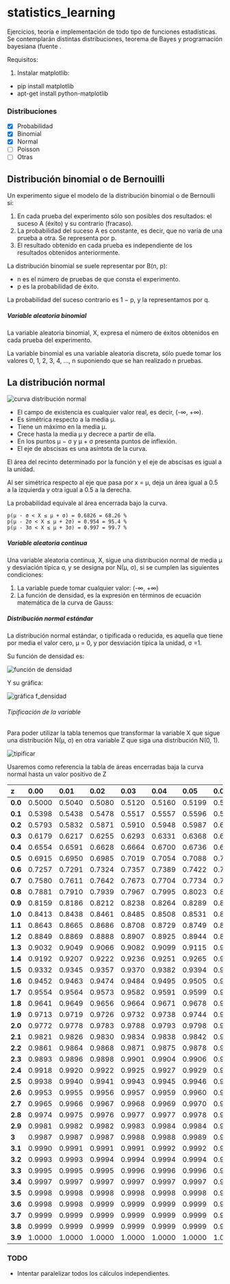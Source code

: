 # statistics_learning
Ejercicios, teoría e implementación de todo tipo de funciones estadísticas. Se contemplarán distintas distribuciones, teorema de Bayes y programación bayesiana (fuente [](http://www.vitutor.com/pro/3/b_1.html).

Requisitos:

1. Instalar matplotlib:
- pip install matplotlib
- apt-get install python-matplotlib

### Distribuciones

- [x] Probabilidad
- [x] Binomial
- [x] Normal
- [ ] Poisson
- [ ] Otras

## Distribución binomial o de Bernouilli
Un experimento sigue el modelo de la distribución binomial o de Bernoulli si:
1. En cada prueba del experimento sólo son posibles dos resultados: el suceso A (éxito) y su contrario (fracaso).
2. La probabilidad del suceso A es constante, es decir, que no varía de una prueba a otra. Se representa por p.
3. El resultado obtenido en cada prueba es independiente de los resultados obtenidos anteriormente.

La distribución binomial se suele representar por B(n, p):
* n es el número de pruebas de que consta el experimento.
* p es la probabilidad de éxito.

La probabilidad del suceso contrario es 1 − p, y la representamos por q.

##### Variable aleatoria binomial
La variable aleatoria binomial, X, expresa el número de éxitos obtenidos en cada prueba del experimento.

La variable binomial es una variable aleatoria discreta, sólo puede tomar los valores 0, 1, 2, 3, 4, ..., n suponiendo que se han realizado n pruebas.

## La distribución normal
![curva distribución normal](http://www.vitutor.co.uk/pro/5/images/1.gif)
* El campo de existencia es cualquier valor real, es decir, (-∞, +∞).
* Es simétrica respecto a la media µ.
* Tiene un máximo en la media µ.
* Crece hasta la media µ y decrece a partir de ella.
* En los puntos µ − σ y µ + σ presenta puntos de inflexión.
* El eje de abscisas es una asíntota de la curva.

El área del recinto determinado por la función y el eje de abscisas es igual a la unidad.

Al ser simétrica respecto al eje que pasa por x = µ, deja un área igual a 0.5 a la izquierda y otra igual a 0.5 a la derecha.

La probabilidad equivale al área encerrada bajo la curva.
```
p(μ - σ < X ≤ μ + σ) = 0.6826 = 68.26 %
p(μ - 2σ < X ≤ μ + 2σ) = 0.954 = 95.4 %
p(μ - 3σ < X ≤ μ + 3σ) = 0.997 = 99.7 % 
```

##### Variable aleatoria continua
Una variable aleatoria continua, X, sigue una distribución normal de media μ y desviación típica σ, y se designa por N(μ, σ), si se cumplen las siguientes condiciones:

1. La variable puede tomar cualquier valor: (-∞, +∞)
2. La función de densidad, es la expresión en términos de ecuación matemática de la curva de Gauss:

##### Distribución normal estándar
La distribución normal estándar, o tipificada o reducida, es aquella que tiene por media el valor cero, μ = 0, y por desviación típica la unidad, σ =1.

Su función de densidad es:

![función de densidad](http://www.vitutor.co.uk/pro/5/images/6.gif)

Y su gráfica:

![gráfica f_densidad](http://www.vitutor.co.uk/pro/5/images/9.gif)

###### Tipificación de la variable
Para poder utilizar la tabla tenemos que transformar la variable X que sigue una distribución N(μ, σ) en otra variable Z que siga una distribución N(0, 1).

![tipificar](http://www.vitutor.co.uk/pro/5/images/10.gif)

Usaremos como referencia la tabla de áreas encerradas baja la curva normal hasta un valor positivo de Z

| z | 0.00 | 0.01 | 0.02 | 0.03 | 0.04 | 0.05 | 0.06 | 0.07 | 0.08 | 0.09 |
|:--- |:--- |:--- |:--- |:--- |:--- |:--- |:--- |:--- |:--- |:--- |
| **0.0** | 0.5000 | 0.5040 | 0.5080 | 0.5120 | 0.5160 | 0.5199 | 0.5239 | 0.5279 | 0.5319 | 0.5359 |
| **0.1** | 0.5398 | 0.5438 | 0.5478 | 0.5517 | 0.5557 | 0.5596 | 0.5636 | 0.5675 | 0.5714 | 0.5753 |
| **0.2** | 0.5793 | 0.5832 | 0.5871 | 0.5910 | 0.5948 | 0.5987 | 0.6026 | 0.6064 | 0.6103 | 0.6141 |
| **0.3** | 0.6179 | 0.6217 | 0.6255 | 0.6293 | 0.6331 | 0.6368 | 0.6406 | 0.6443 | 0.6480 | 0.6517 |
| **0.4** | 0.6554 | 0.6591 | 0.6628 | 0.6664 | 0.6700 | 0.6736 | 0.6772 | 0.6808 | 0.6844 | 0.6879 |
| **0.5** | 0.6915 | 0.6950 | 0.6985 | 0.7019 | 0.7054 | 0.7088 | 0.7123 | 0.7157 | 0.7190 | 0.7224 |
| **0.6** | 0.7257 | 0.7291 | 0.7324 | 0.7357 | 0.7389 | 0.7422 | 0.7454 | 0.7486 | 0.7517 | 0.7549 |
| **0.7** | 0.7580 | 0.7611 | 0.7642 | 0.7673 | 0.7704 | 0.7734 | 0.7764 | 0.7794 | 0.7823 | 0.7852 |
| **0.8** | 0.7881 | 0.7910 | 0.7939 | 0.7967 | 0.7995 | 0.8023 | 0.8051 | 0.8078 | 0.8106 | 0.8133 |
| **0.9** | 0.8159 | 0.8186 | 0.8212 | 0.8238 | 0.8264 | 0.8289 | 0.8315 | 0.8340 | 0.8365 | 0.8389 |
| **1.0** | 0.8413 | 0.8438 | 0.8461 | 0.8485 | 0.8508 | 0.8531 | 0.8554 | 0.8577 | 0.8599 | 0.8621 |
| **1.1** | 0.8643 | 0.8665 | 0.8686 | 0.8708 | 0.8729 | 0.8749 | 0.8770 | 0.8790 | 0.8810 | 0.8830 |
| **1.2** | 0.8849 | 0.8869 | 0.8888 | 0.8907 | 0.8925 | 0.8944 | 0.8962 | 0.8980 | 0.8997 | 0.9015 |
| **1.3** | 0.9032 | 0.9049 | 0.9066 | 0.9082 | 0.9099 | 0.9115 | 0.9131 | 0.9147 | 0.9162 | 0.9177 |
| **1.4** | 0.9192 | 0.9207 | 0.9222 | 0.9236 | 0.9251 | 0.9265 | 0.9279 | 0.9292 | 0.9306 | 0.9319 |
| **1.5** | 0.9332 | 0.9345 | 0.9357 | 0.9370 | 0.9382 | 0.9394 | 0.9406 | 0.9418 | 0.9429 | 0.9441 |
| **1.6** | 0.9452 | 0.9463 | 0.9474 | 0.9484 | 0.9495 | 0.9505 | 0.9515 | 0.9525 | 0.9535 | 0.9545 |
| **1.7** | 0.9554 | 0.9564 | 0.9573 | 0.9582 | 0.9591 | 0.9599 | 0.9608 | 0.9616 | 0.9625 | 0.9633 |
| **1.8** | 0.9641 | 0.9649 | 0.9656 | 0.9664 | 0.9671 | 0.9678 | 0.9686 | 0.9693 | 0.9699 | 0.9706 |
| **1.9** | 0.9713 | 0.9719 | 0.9726 | 0.9732 | 0.9738 | 0.9744 | 0.9750 | 0.9756 | 0.9761 | 0.9767 |
| **2.0** | 0.9772 | 0.9778 | 0.9783 | 0.9788 | 0.9793 | 0.9798 | 0.9803 | 0.9808 | 0.9812 | 0.9817 |
| **2.1** | 0.9821 | 0.9826 | 0.9830 | 0.9834 | 0.9838 | 0.9842 | 0.9846 | 0.9850 | 0.9854 | 0.9857 |
| **2.2** | 0.9861 | 0.9864 | 0.9868 | 0.9871 | 0.9875 | 0.9878 | 0.9881 | 0.9884 | 0.9887 | 0.9890 |
| **2.3** | 0.9893 | 0.9896 | 0.9898 | 0.9901 | 0.9904 | 0.9906 | 0.9909 | 0.9911 | 0.9913 | 0.9916 |
| **2.4** | 0.9918 | 0.9920 | 0.9922 | 0.9925 | 0.9927 | 0.9929 | 0.9931 | 0.9932 | 0.9934 | 0.9936 |
| **2.5** | 0.9938 | 0.9940 | 0.9941 | 0.9943 | 0.9945 | 0.9946 | 0.9948 | 0.9949 | 0.9951 | 0.9952 |
| **2.6** | 0.9953 | 0.9955 | 0.9956 | 0.9957 | 0.9959 | 0.9960 | 0.9961 | 0.9962 | 0.9963 | 0.9964 |
| **2.7** | 0.9965 | 0.9966 | 0.9967 | 0.9968 | 0.9969 | 0.9970 | 0.9971 | 0.9972 | 0.9973 | 0.9974 |
| **2.8** | 0.9974 | 0.9975 | 0.9976 | 0.9977 | 0.9977 | 0.9978 | 0.9979 | 0.9979 | 0.9980 | 0.9981 |
| **2.9** | 0.9981 | 0.9982 | 0.9982 | 0.9983 | 0.9984 | 0.9984 | 0.9985 | 0.9985 | 0.9986 | 0.9986 |
| **3** | 0.9987 | 0.9987 | 0.9987 | 0.9988 | 0.9988 | 0.9989 | 0.9989 | 0.9989 | 0.9990 | 0.9990 |
| **3.1** | 0.9990 | 0.9991 | 0.9991 | 0.9991 | 0.9992 | 0.9992 | 0.9992 | 0.9992 | 0.9993 | 0.9993 |
| **3.2** | 0.9993 | 0.9993 | 0.9994 | 0.9994 | 0.9994 | 0.9994 | 0.9994 | 0.9995 | 0.9995 | 0.9995 |
| **3.3** | 0.9995 | 0.9995 | 0.9995 | 0.9996 | 0.9996 | 0.9996 | 0.9996 | 0.9996 | 0.9996 | 0.9997 |
| **3.4** | 0.9997 | 0.9997 | 0.9997 | 0.9997 | 0.9997 | 0.9997 | 0.9997 | 0.9997 | 0.9997 | 0.9998 |
| **3.5** | 0.9998 | 0.9998 | 0.9998 | 0.9998 | 0.9998 | 0.9998 | 0.9998 | 0.9998 | 0.9998 | 0.9998 |
| **3.6** | 0.9998 | 0.9998 | 0.9999 | 0.9999 | 0.9999 | 0.9999 | 0.9999 | 0.9999 | 0.9999 | 0.9999 |
| **3.7** | 0.9999 | 0.9999 | 0.9999 | 0.9999 | 0.9999 | 0.9999 | 0.9999 | 0.9999 | 0.9999 | 0.9999 |
| **3.8** | 0.9999 | 0.9999 | 0.9999 | 0.9999 | 0.9999 | 0.9999 | 0.9999 | 0.9999 | 0.9999 | 0.9999 |
| **3.9** | 1.0000 | 1.0000 | 1.0000 | 1.0000 | 1.0000 | 1.0000 | 1.0000 | 1.0000 | 1.0000 | 1.0000 |

### TODO
* Intentar paralelizar todos los cálculos independientes.
